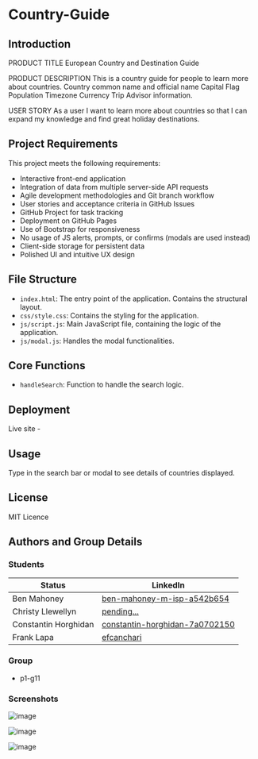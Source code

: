 # Country-Guide

## Introduction

PRODUCT TITLE
European Country and Destination Guide

PRODUCT DESCRIPTION
This is a country guide for people to learn more about countries. 
Country common name and official name
Capital
Flag
Population
Timezone
Currency
Trip Advisor information. 

USER STORY 
As a user I want to learn more about countries so that I can expand my knowledge and find great holiday destinations.


## Project Requirements

This project meets the following requirements:

- Interactive front-end application
- Integration of data from multiple server-side API requests
- Agile development methodologies and Git branch workflow
- User stories and acceptance criteria in GitHub Issues
- GitHub Project for task tracking
- Deployment on GitHub Pages
- Use of Bootstrap for responsiveness
- No usage of JS alerts, prompts, or confirms (modals are used instead)
- Client-side storage for persistent data
- Polished UI and intuitive UX design

## File Structure

- `index.html`: The entry point of the application. Contains the structural layout.
- `css/style.css`: Contains the styling for the application.
- `js/script.js`: Main JavaScript file, containing the logic of the application.
- `js/modal.js`: Handles the modal functionalities.

## Core Functions

- `handleSearch`: Function to handle the search logic.

## Deployment

Live site - 

## Usage

Type in the search bar or modal to see details of countries displayed.

## License

MIT Licence

## Authors and Group Details

### Students
| Status               | LinkedIn                                                                                      |
|----------------------|-----------------------------------------------------------------------------------------------|
| Ben Mahoney          | [ben-mahoney-m-isp-a542b654](https://www.linkedin.com/in/ben-mahoney-m-isp-a542b654/)         |
| Christy Llewellyn    | [pending...](pending)                                                                         |
| Constantin Horghidan | [constantin-horghidan-7a0702150](https://www.linkedin.com/in/constantin-horghidan-7a0702150/) |
| Frank Lapa           | [efcanchari](https://www.linkedin.com/in/efcanchari/)                                         |


### Group
- p1-g11

### Screenshots
![image](https://github.com/christyl1992/Country-Guide/assets/150267998/3ef3eab0-ba9c-4bbd-986b-bead1f9ed353)

![image](https://github.com/christyl1992/Country-Guide/assets/150267998/97517e3b-85c2-4c86-9ea0-296cae40e086)

![image](https://github.com/christyl1992/Country-Guide/assets/150267998/1710b240-7da4-41ee-9bf7-4717e506ca34)
